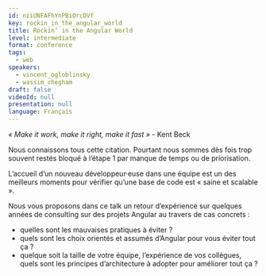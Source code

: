 ```yaml
---
id: niiUNFAFhYnPBiOrcDVf
key: rockin_in_the_angular_world
title: Rockin’ in the Angular World
level: intermediate
format: conference
tags:
  - web
speakers:
  - vincent_ogloblinsky
  - wassim_chegham
draft: false
videoId: null
presentation: null
language: Français
---
```

_« Make it work, make it right, make it fast »_ - Kent Beck

Nous connaissons tous cette citation. Pourtant nous sommes dès fois trop souvent restés bloqué à l’étape 1 par manque de temps ou de priorisation.

L’accueil d’un nouveau développeur·euse dans une équipe est un des meilleurs moments pour vérifier qu’une base de code est « saine et scalable ».

Nous vous proposons dans ce talk un retour d’expérience sur quelques années de consulting sur des projets Angular au travers de cas concrets :
- quelles sont les mauvaises pratiques à éviter ?
- quels sont les choix orientés et assumés d’Angular pour vous éviter tout ça ?
- quelque soit la taille de votre équipe, l’expérience de vos collègues, quels sont les  principes d’architecture à adopter pour améliorer tout ça ?